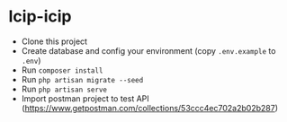# Icip-icip
- Clone this project
- Create database and config your environment (copy `.env.example` to `.env`)
- Run `composer install`
- Run `php artisan migrate --seed`
- Run `php artisan serve`
- Import postman project to test API (https://www.getpostman.com/collections/53ccc4ec702a2b02b287)